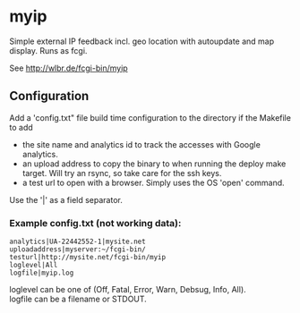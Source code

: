 # myip
Simple external IP feedback incl. geo location with autoupdate and map display. Runs as fcgi.

See http://wlbr.de/fcgi-bin/myip

## Configuration

Add a 'config.txt" file build time configuration to the directory if the Makefile to add 

   - the site name and analytics id to track the accesses with Google analytics.
   - an upload address to copy the binary to when running the deploy make target. Will try an rsync, so take care for the ssh keys.
   - a test url to open with a browser. Simply uses the OS 'open' command.

Use the '|' as a field separator.

### Example config.txt (not working data):

    analytics|UA-22442552-1|mysite.net
    uploadaddress|myserver:~/fcgi-bin/
    testurl|http://mysite.net/fcgi-bin/myip 
    loglevel|All
    logfile|myip.log
    
loglevel can be one of (Off, Fatal, Error, Warn, Debsug, Info, All).<br>
logfile can be a filename or STDOUT.

